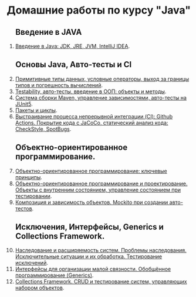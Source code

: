 <h1>Домашние работы по курсу "Java"</h1>

<div>
    <ol>
        <h2>Введение в JAVA</h2>
        <li><a href="https://github.com/Nephedov/2.Java">Введение в Java: JDK, JRE, JVM, IntelliJ IDEA</a>.</li>
        <h2>Основы Java, Авто-тесты и CI</h2>
        <li><a href="https://github.com/Nephedov/3.Java">Примитивные типы данных, условные операторы, выход за границы типов и погрешность вычислений</a>.</li>
        <li><a href="https://github.com/Nephedov/4.1.Java">Testability, авто-тесты, введение в ООП: объекты и методы</a>.</li>
        <li><a href="https://github.com/Nephedov/5.1.Java">Система сборки Maven, управление зависимостями, авто-тесты на JUnit5</a>.</li>
        <li><a href="https://github.com/Nephedov/6.Java">Пакеты и циклы</a>.</li>
        <li><a href="https://github.com/Nephedov/8.1.Java">Выстраивание процесса непрерывной интеграции (CI): Github Actions. Покрытие кода с JaCoCo, статический анализ кода: CheckStyle, SpotBugs</a>.</li>
        <h2>Объектно-ориентированное программирование.</h2>
        <li><a href="https://github.com/Nephedov/9.Java">Объектно-ориентированное программирование: ключевые принципы</a>.</li>
        <li><a href="https://github.com/Nephedov/10.11.Java">Объектно-ориентированное программирование и проектирование. Объекты с внутренним состоянием, управление состоянием при тестировании</a>.</li>
        <li><a href="https://github.com/Nephedov/12.1.Java"> Композиция и зависимость объектов. Mockito при создании авто-тестов</a>.</li>
        <h2>Исключения, Интерфейсы, Generics и Collections Framework.</h2>
        <li><a href="https://github.com/Nephedov/13.14.Java">Наследование и расширяемость систем. Проблемы наследования. Исключительные ситуации и их обработка. Тестирование исключений</a>.</li>
        <li><a href="https://github.com/Nephedov/15.Java">Интерфейсы для организации малой связности. Обобщённое программирование (Generics)</a>.</li>
        <li><a href="https://github.com/Nephedov/16.Java">Collections Framework. CRUD и тестирование систем, управляющих набором объектов</a>.</li>
    </ol>
</div>